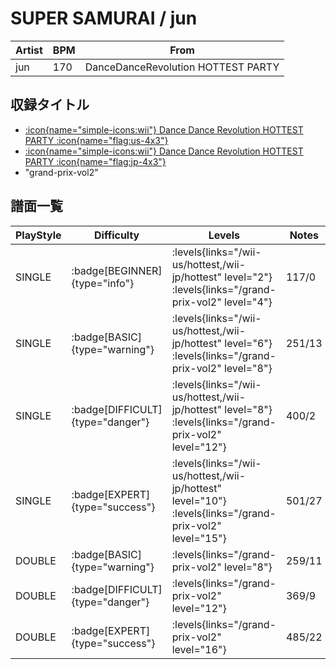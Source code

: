 # SUPER SAMURAI / jun

|Artist|BPM|From|
|------|---|----|
|jun|170|DanceDanceRevolution HOTTEST PARTY|

## 収録タイトル

- [:icon{name="simple-icons:wii"} Dance Dance Revolution HOTTEST PARTY :icon{name="flag:us-4x3"}](/wii-us/hottest)
- [:icon{name="simple-icons:wii"} Dance Dance Revolution HOTTEST PARTY :icon{name="flag:jp-4x3"}](/wii-jp/hottest)
- "grand-prix-vol2"

## 譜面一覧

|PlayStyle|Difficulty|Levels|Notes|Movie|
|---------|----------|------|-----|-----|
|SINGLE| :badge[BEGINNER]{type="info"}| :levels{links="/wii-us/hottest,/wii-jp/hottest" level="2"} :levels{links="/grand-prix-vol2" level="4"}|117/0||
|SINGLE| :badge[BASIC]{type="warning"}| :levels{links="/wii-us/hottest,/wii-jp/hottest" level="6"} :levels{links="/grand-prix-vol2" level="8"}|251/13||
|SINGLE| :badge[DIFFICULT]{type="danger"}| :levels{links="/wii-us/hottest,/wii-jp/hottest" level="8"} :levels{links="/grand-prix-vol2" level="12"}|400/2||
|SINGLE| :badge[EXPERT]{type="success"}| :levels{links="/wii-us/hottest,/wii-jp/hottest" level="10"} :levels{links="/grand-prix-vol2" level="15"}|501/27||
|DOUBLE| :badge[BASIC]{type="warning"}| :levels{links="/grand-prix-vol2" level="8"}|259/11||
|DOUBLE| :badge[DIFFICULT]{type="danger"}| :levels{links="/grand-prix-vol2" level="12"}|369/9||
|DOUBLE| :badge[EXPERT]{type="success"}| :levels{links="/grand-prix-vol2" level="16"}|485/22||
